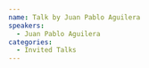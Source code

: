 ```yaml
---
name: Talk by Juan Pablo Aguilera
speakers:
  - Juan Pablo Aguilera
categories:
  - Invited Talks
---
```

